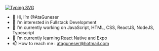 [![Typing SVG](https://readme-typing-svg.demolab.com/?lines=Ata+Guneser++Full+Stack+Developer)](https://git.io/typing-svg)

- 👋 Hi, I’m @AtaGuneser
- 👀 I’m interested in Fullstack Development
- 🔭 I’m currently working on JavaScript, HTML, CSS, ReactJS, NodeJS, Typescript
- 🌱 I’m currently learning React Native and Expo
- 📫 How to reach me : ataguneser@hotmail.com



<!---
AtaGuneser/AtaGuneser is a ✨ special ✨ repository because its `README.md` (this file) appears on your GitHub profile.
You can click the Preview link to take a look at your changes.
--->

